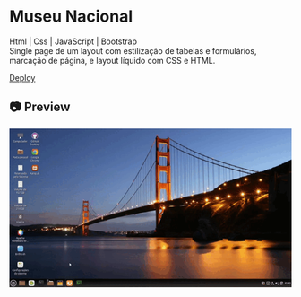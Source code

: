 # Museu Nacional

<p>
Html | Css | JavaScript | Bootstrap
<br>
Single page de um layout com estilização de tabelas e formulários, marcação de página, e layout líquido com CSS e HTML.
</p>

[Deploy](https://museu-nacional-six.vercel.app/)<br>

<h2>📷 Preview</h2>

<img src="./cinnamon-20210408-5.gif">
